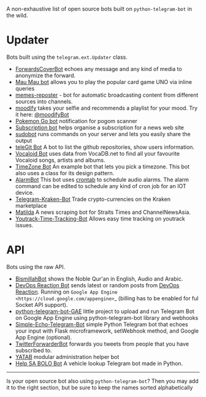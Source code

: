 A non-exhaustive list of open source bots built on `python-telegram-bot` in the wild. 

# Updater
Bots built using the `telegram.ext.Updater` class.


* [ForwardsCoverBot](https://github.com/91DarioDev/ForwardsCoverBot) echoes any message and any kind of media to anonymize the forward.
* [Mau Mau bot](https://github.com/jh0ker/mau_mau_bot) allows you to play the popular card game UNO via inline queries
* [memes-reposter](https://github.com/vaniakosmos/memes-reposter) - bot for automatic broadcasting content from different sources into channels.
* [moodify](https://github.com/samsontmr/moodify) takes your selfie and recommends a playlist for your mood. Try it here: [@moodifyBot](http://t.me/moodifybot)
* [Pokemon Go bot](https://github.com/eugenio412/PogomBOT) notification for pogom scanner
* [Subscription bot](https://github.com/AlexLoushkin/TelegramSubscriptionBot) helps organise a subscription for a news web site
* [sudobot](https://github.com/bvanrijn/sudobot) runs commands on your server and lets you easily share the output
* [teleGit Bot](https://github.com/HeavenH/teleGit) A bot to list the github repositories, show users information.
* [Vocaloid Bot](https://github.com/bomjacob/VocaBot) uses data from VocaDB.net to find all your favourite Vocaloid songs, artists and albums.
* [TimeZone Bot](https://gist.github.com/guysoft/4f220fe407a9bff37e3feff9f60f83a7) An example bot that lets you pick a timezone. This bot also uses a class for its design pattern.
* [AlarmBot](https://github.com/guysoft/AlarmBot) This bot uses [crontab](https://en.wikipedia.org/wiki/Cron) to schedule audio alarms. The alarm command can be edited to schedule any kind of cron job for an IOT device.
* [Telegram-Kraken-Bot](https://github.com/Endogen/Telegram-Kraken-Bot) Trade crypto-currencies on the Kraken marketplace
* [Matilda](https://github.com/xlanor/matilda) A news scraping bot for Straits Times and ChannelNewsAsia.
* [Youtrack-Time-Tracking-Bot](https://github.com/MgCoders/tt-bot) Allows easy time tracking on youtrack issues.

# API
Bots using the raw API.

* [BismillahBot](https://github.com/rahiel/BismillahBot) shows the Noble Qur'an in English, Audio and Arabic.
* [DevOps Reaction Bot](https://github.com/leandrotoledo/gae-devops-reaction-telegram-bot) sends latest or random posts from [DevOps Reaction](http://devopsreactions.tumblr.com/). Running on `Google App Engine <https://cloud.google.com/appengine>`_ (billing has to be enabled for ful Socket API support).
* [python-telegram-bot-GAE](https://github.com/FollonSaxBass/python-telegram-bot-GAE) little project to upload and run Telegram Bot on Google App Engine using python-telegram-bot library and webhooks
* [Simple-Echo-Telegram-Bot](https://github.com/sooyhwang/Simple-Echo-Telegram-Bot) simple Python Telegram bot that echoes your input with Flask microframework, setWebhook method, and Google App Engine (optional).
* [TwitterForwarderBot](https://github.com/franciscod/telegram-twitter-forwarder-bot) forwards you tweets from people that you have subscribed to.
* [YATAB](https://github.com/Nhoya/YATAB/) modular administration helper bot
* [Help SA BOLO Bot](https://github.com/nqcm/python-telegram-bot) A vehicle lookup Telegram bot made in Python.

---
Is your open source bot also using `python-telegram-bot`? Then you may add it to the right section, but be sure to keep the names sorted alphabetically